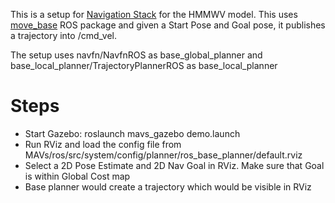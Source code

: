 This is a setup for [Navigation Stack](http://wiki.ros.org/navigation/Tutorials/Using%20rviz%20with%20the%20Navigation%20Stack#Overview) for the HMMWV model. This uses [move_base](http://wiki.ros.org/move_base) ROS package and given a Start Pose and Goal pose, it publishes a trajectory into /cmd_vel.

The setup uses navfn/NavfnROS as base_global_planner and base_local_planner/TrajectoryPlannerROS as base_local_planner

# Steps

- Start Gazebo: roslaunch mavs_gazebo demo.launch
- Run RViz and load the config file from MAVs/ros/src/system/config/planner/ros_base_planner/default.rviz
- Select a 2D Pose Estimate and 2D Nav Goal in RViz. Make sure that Goal is within Global Cost map
- Base planner would create a trajectory which would be visible in RViz

